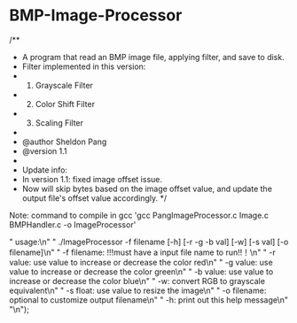 # BMP-Image-Processor
/**
 * A program that read an BMP image file, applying filter, and save to disk.
 * Filter implemented in this version:
 * 1. Grayscale Filter
 * 2. Color Shift Filter
 * 3. Scaling Filter
 *
 * @author Sheldon Pang
 * @version 1.1
 *
 * Update info:
 * In version 1.1: fixed image offset issue.
 * Now will skip bytes based on the image offset value, and update the output file's offset value accordingly.
*/

Note: command to compile in gcc 'gcc PangImageProcessor.c Image.c BMPHandler.c -o ImageProcessor'

 " usage:\n"
            "    ./ImageProcessor -f filename [-h] [-r -g -b val] [-w] [-s val] [-o filename]\n"
            "       -f  filename:    !!!must have a input file name  to run!!！\n"
            "       -r  value:       use value to increase or decrease the color red\n"
            "       -g  value:       use value to increase or decrease the color green\n"
            "       -b  value:       use value to increase or decrease the color blue\n"
            "       -w:              convert RGB to grayscale equivalent\n"
            "       -s  float:       use value to resize the image\n"
            "       -o  filename:    optional to customize output filename\n"
            "       -h:              print out this help message\n"
            "\n");

